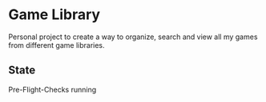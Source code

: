 # Game Library

Personal project to create a way to organize, search and view all my games
from different game libraries.

## State

Pre-Flight-Checks running
